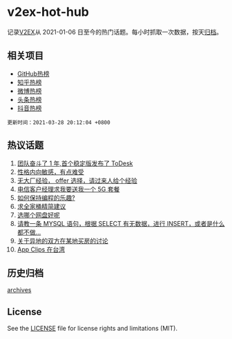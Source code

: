 # v2ex-hot-hub

 记录[V2EX](https://www.v2ex.com/)从 2021-01-06 日至今的热门话题。每小时抓取一次数据，按天[归档](archives)。
 
 ## 相关项目

- [GitHub热榜](https://github.com/snaildev/github-hot-hub)
- [知乎热榜](https://github.com/snaildev/zhihu-hot-hub)
- [微博热榜](https://github.com/snaildev/weibo-hot-hub)
- [头条热榜](https://github.com/snaildev/toutiao-hot-hub)
- [抖音热榜](https://github.com/snaildev/douyin-hot-hub)


 `更新时间：2021-03-28 20:12:04 +0800`

## 热议话题

1. [团队奋斗了 1 年,首个稳定版发布了 ToDesk](https://www.v2ex.com/t/765799)
1. [性格内向敏感，有点难受](https://www.v2ex.com/t/765789)
1. [无大厂经验， offer 选择，请过来人给个经验](https://www.v2ex.com/t/765826)
1. [电信客户经理求我要送我一个 5G 套餐](https://www.v2ex.com/t/765836)
1. [如何保持编程的乐趣?](https://www.v2ex.com/t/765795)
1. [求全家桶精简建议](https://www.v2ex.com/t/765779)
1. [选哪个网盘好呢](https://www.v2ex.com/t/765840)
1. [请教一条 MYSQL 语句，根据 SELECT 有无数据，进行 INSERT，或者是什么都不做...](https://www.v2ex.com/t/765767)
1. [关于异地的双方在某地买房的讨论](https://www.v2ex.com/t/765784)
1. [App Clips 在台湾](https://www.v2ex.com/t/765749)

## 历史归档

[archives](archives)

## License

See the [LICENSE](LICENSE) file for license rights and limitations (MIT).
